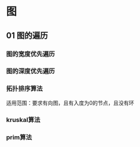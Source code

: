 # 图
## 01 图的遍历
### 图的宽度优先遍历

### 图的深度优先遍历

### 拓扑排序算法
适用范围：要求有向图，且有入度为0的节点，且没有环

### kruskal算法

### prim算法
